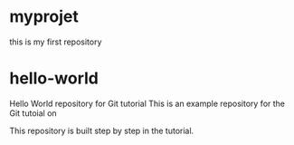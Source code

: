 # myprojet
this is my first repository
# hello-world
Hello World repository for Git tutorial
This is an example repository for the Git tutoial on 

This repository is built step by step in the tutorial.
